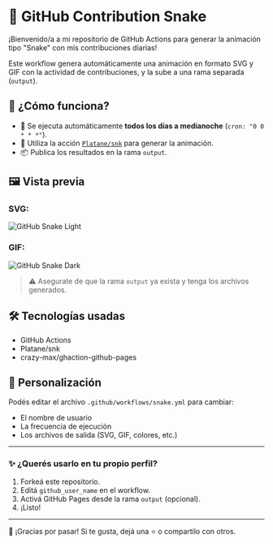 # 🐍 GitHub Contribution Snake

¡Bienvenido/a a mi repositorio de GitHub Actions para generar la animación tipo "Snake" con mis contribuciones diarias!

Este workflow genera automáticamente una animación en formato SVG y GIF con la actividad de contribuciones, y la sube a una rama separada (`output`).

## 📅 ¿Cómo funciona?

- 🚀 Se ejecuta automáticamente **todos los días a medianoche** (`cron: "0 0 * * *"`).
- 🐍 Utiliza la acción [`Platane/snk`](https://github.com/Platane/snk) para generar la animación.
- 📦 Publica los resultados en la rama `output`.

## 🖼️ Vista previa

### SVG:
![GitHub Snake Light](https://raw.githubusercontent.com/SANTONLA/SANTONLA/output/snake.svg)

### GIF:
![GitHub Snake Dark](https://raw.githubusercontent.com/SANTONLA/SANTONLA/output/snake.gif)

> ⚠️ Asegurate de que la rama `output` ya exista y tenga los archivos generados.

## 🛠️ Tecnologías usadas

- GitHub Actions
- Platane/snk
- crazy-max/ghaction-github-pages

## 🧩 Personalización

Podés editar el archivo `.github/workflows/snake.yml` para cambiar:
- El nombre de usuario
- La frecuencia de ejecución
- Los archivos de salida (SVG, GIF, colores, etc.)

---

### ✨ ¿Querés usarlo en tu propio perfil?

1. Forkeá este repositorio.
2. Editá `github_user_name` en el workflow.
3. Activá GitHub Pages desde la rama `output` (opcional).
4. ¡Listo!

---

💙 ¡Gracias por pasar! Si te gusta, dejá una ⭐ o compartilo con otros.

